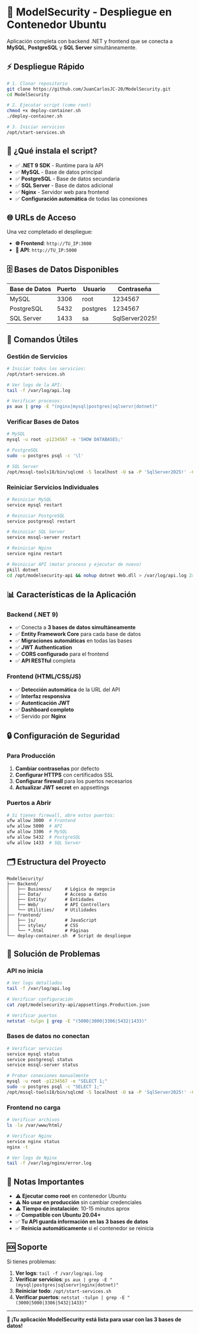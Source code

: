 # 🚀 ModelSecurity - Despliegue en Contenedor Ubuntu

Aplicación completa con backend .NET y frontend que se conecta a **MySQL**, **PostgreSQL** y **SQL Server** simultáneamente.

## ⚡ Despliegue Rápido

```bash
# 1. Clonar repositorio
git clone https://github.com/JuanCarlosJC-20/ModelSecurity.git
cd ModelSecurity

# 2. Ejecutar script (como root)
chmod +x deploy-container.sh
./deploy-container.sh

# 3. Iniciar servicios
/opt/start-services.sh
```

## 🎯 ¿Qué instala el script?

- ✅ **.NET 9 SDK** - Runtime para la API
- ✅ **MySQL** - Base de datos principal
- ✅ **PostgreSQL** - Base de datos secundaria  
- ✅ **SQL Server** - Base de datos adicional
- ✅ **Nginx** - Servidor web para frontend
- ✅ **Configuración automática** de todas las conexiones

## 🌐 URLs de Acceso

Una vez completado el despliegue:

- **🌐 Frontend**: `http://TU_IP:3000`
- **🔧 API**: `http://TU_IP:5000`

## 🗄️ Bases de Datos Disponibles

| Base de Datos | Puerto | Usuario | Contraseña | 
|---------------|--------|---------|------------|
| MySQL         | 3306   | root    | 1234567    |
| PostgreSQL    | 5432   | postgres| 1234567    |
| SQL Server    | 1433   | sa      | SqlServer2025! |

## 🔧 Comandos Útiles

### **Gestión de Servicios**
```bash
# Iniciar todos los servicios:
/opt/start-services.sh

# Ver logs de la API:
tail -f /var/log/api.log

# Verificar procesos:
ps aux | grep -E "(nginx|mysql|postgres|sqlservr|dotnet)"
```

### **Verificar Bases de Datos**
```bash
# MySQL
mysql -u root -p1234567 -e 'SHOW DATABASES;'

# PostgreSQL  
sudo -u postgres psql -c '\l'

# SQL Server
/opt/mssql-tools18/bin/sqlcmd -S localhost -U sa -P 'SqlServer2025!' -C -Q 'SELECT name FROM sys.databases;'
```

### **Reiniciar Servicios Individuales**
```bash
# Reiniciar MySQL
service mysql restart

# Reiniciar PostgreSQL
service postgresql restart

# Reiniciar SQL Server
service mssql-server restart

# Reiniciar Nginx
service nginx restart

# Reiniciar API (matar proceso y ejecutar de nuevo)
pkill dotnet
cd /opt/modelsecurity-api && nohup dotnet Web.dll > /var/log/api.log 2>&1 &
```

## 📊 Características de la Aplicación

### **Backend (.NET 9)**
- ✅ Conecta a **3 bases de datos simultáneamente**
- ✅ **Entity Framework Core** para cada base de datos
- ✅ **Migraciones automáticas** en todas las bases
- ✅ **JWT Authentication**
- ✅ **CORS configurado** para el frontend
- ✅ **API RESTful** completa

### **Frontend (HTML/CSS/JS)**
- ✅ **Detección automática** de la URL del API
- ✅ **Interfaz responsiva**
- ✅ **Autenticación JWT**
- ✅ **Dashboard completo**
- ✅ Servido por **Nginx**

## 🔒 Configuración de Seguridad

### **Para Producción**
1. **Cambiar contraseñas** por defecto
2. **Configurar HTTPS** con certificados SSL
3. **Configurar firewall** para los puertos necesarios
4. **Actualizar JWT secret** en appsettings

### **Puertos a Abrir**
```bash
# Si tienes firewall, abre estos puertos:
ufw allow 3000  # Frontend
ufw allow 5000  # API
ufw allow 3306  # MySQL  
ufw allow 5432  # PostgreSQL
ufw allow 1433  # SQL Server
```

## 🗂️ Estructura del Proyecto

```
ModelSecurity/
├── Backend/
│   ├── Business/     # Lógica de negocio
│   ├── Data/         # Acceso a datos
│   ├── Entity/       # Entidades
│   ├── Web/          # API Controllers
│   └── Utilities/    # Utilidades
├── frontend/
│   ├── js/           # JavaScript
│   ├── styles/       # CSS
│   └── *.html        # Páginas
└── deploy-container.sh  # Script de despliegue
```

## 🐛 Solución de Problemas

### **API no inicia**
```bash
# Ver logs detallados
tail -f /var/log/api.log

# Verificar configuración
cat /opt/modelsecurity-api/appsettings.Production.json

# Verificar puertos
netstat -tulpn | grep -E "(5000|3000|3306|5432|1433)"
```

### **Bases de datos no conectan**
```bash
# Verificar servicios
service mysql status
service postgresql status  
service mssql-server status

# Probar conexiones manualmente
mysql -u root -p1234567 -e "SELECT 1;"
sudo -u postgres psql -c "SELECT 1;"
/opt/mssql-tools18/bin/sqlcmd -S localhost -U sa -P 'SqlServer2025!' -C -Q "SELECT 1;"
```

### **Frontend no carga**
```bash
# Verificar archivos
ls -la /var/www/html/

# Verificar Nginx
service nginx status
nginx -t

# Ver logs de Nginx
tail -f /var/log/nginx/error.log
```

## 📝 Notas Importantes

- ⚠️ **Ejecutar como root** en contenedor Ubuntu
- ⚠️ **No usar en producción** sin cambiar credenciales
- ⚠️ **Tiempo de instalación**: 10-15 minutos aprox
- ✅ **Compatible con Ubuntu 20.04+**
- ✅ **Tu API guarda información en las 3 bases de datos**
- ✅ **Reinicia automáticamente** si el contenedor se reinicia

## 🆘 Soporte

Si tienes problemas:

1. **Ver logs**: `tail -f /var/log/api.log`
2. **Verificar servicios**: `ps aux | grep -E "(mysql|postgres|sqlservr|nginx|dotnet)"`
3. **Reiniciar todo**: `/opt/start-services.sh`
4. **Verificar puertos**: `netstat -tulpn | grep -E "(3000|5000|3306|5432|1433)"`

---

**🚀 ¡Tu aplicación ModelSecurity está lista para usar con las 3 bases de datos!**
